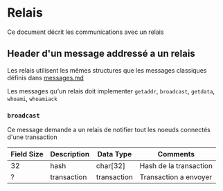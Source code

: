 # Relais

Ce document décrit les communications avec un relais

## Header d'un message addressé a un relais

Les relais utilisent les mêmes structures que les messages classiques
définis dans [messages.md](messages.md)

Les messages qu'un relais doit implementer `getaddr`,
`broadcast`, `getdata`, `whoami`, `whoamiack`
 
### `broadcast`

Ce message demande a un relais de notifier tout les noeuds connectés d'une transaction

| Field Size | Description | Data Type  | Comments
|------------|-------------|------------|-------------------------
| 32		 | hash		   | char[32]   | Hash de la transaction
| ?			 | transaction | transaction| Transaction a envoyer
